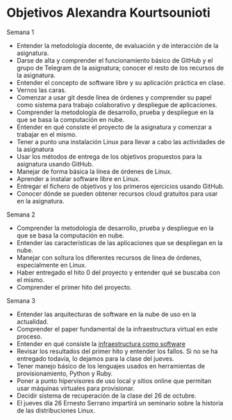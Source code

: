 Objetivos Alexandra Kourtsounioti
=================================================

Semana 1

- Entender la metodología docente, de evaluación y de interacción de la asignatura.
- Darse de alta y comprender el funcionamiento básico de GitHub y el grupo de Telegram de la asignatura; conocer el resto de los recursos de la asignatura.
- Entender el concepto de software libre y su aplicación práctica en clase.
- Vernos las caras.
- Comenzar a usar git desde línea de órdenes y comprender su papel como sistema para trabajo colaborativo y despliegue de aplicaciones.
- Comprender la metodología de desarrollo, prueba y despliegue en la que se basa la computación en nube.
- Entender en qué consiste el proyecto de la asignatura y comenzar a trabajar en el mismo.
- Tener a punto una instalación Linux para llevar a cabo las actividades de la asignatura
- Usar los métodos de entrega de los objetivos propuestos para la asignatura usando GitHub.
- Manejar de forma básica la línea de órdenes de Linux.
- Aprender a instalar software libre en Linux.
- Entregar el fichero de objetivos y los primeros ejercicios usando GitHub.
- Conocer dónde se pueden obtener recursos cloud gratuitos para usar en la asignatura.

Semana 2

- Comprender la metodología de desarrollo, prueba y despliegue en la que se basa la computación en nube.
- Entender las características de las aplicaciones que se despliegan en la nube.
- Manejar con soltura los diferentes recursos de línea de órdenes, especialmente en Linux.
- Haber entregado el hito 0 del proyecto y entender qué se buscaba con el mismo.
- Comprender el primer hito del proyecto.

Semana 3

- Entender las arquitecturas de software en la nube de uso en la actualidad.
- Comprender el paper fundamental de la infraestructura virtual en este proceso.
- Entender en qué consiste la [infraestructura como software](https://jj.github.io/CC/documentos/temas/Provision)
- Revisar los resultados del primer hito y entender los fallos. Si no se ha entregado todavía, lo dejamos para la clase del jueves. 
- Tener manejo básico de los lenguajes usados en herramientas de provisionamiento, Python y Ruby.
- Poner a punto hipervisores de uso local y sitios online que permitan usar máquinas virtuales para provisionar.
- Decidir sistema de recuperación de la clase del 26 de octubre.
- El jueves día 26 Ernesto Serrano impartirá un seminario sobre la historia de las distribuciones Linux. 

